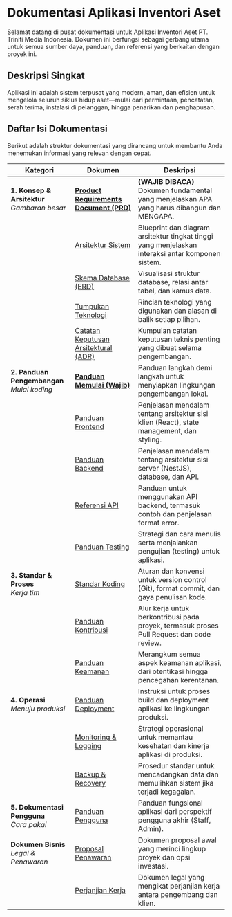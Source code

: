 # Dokumentasi Aplikasi Inventori Aset

Selamat datang di pusat dokumentasi untuk Aplikasi Inventori Aset PT. Triniti Media Indonesia. Dokumen ini berfungsi sebagai gerbang utama untuk semua sumber daya, panduan, dan referensi yang berkaitan dengan proyek ini.

## Deskripsi Singkat

Aplikasi ini adalah sistem terpusat yang modern, aman, dan efisien untuk mengelola seluruh siklus hidup aset—mulai dari permintaan, pencatatan, serah terima, instalasi di pelanggan, hingga penarikan dan penghapusan.

## Daftar Isi Dokumentasi

Berikut adalah struktur dokumentasi yang dirancang untuk membantu Anda menemukan informasi yang relevan dengan cepat.

| Kategori                                     | Dokumen                                                                              | Deskripsi                                                                                         |
| -------------------------------------------- | ------------------------------------------------------------------------------------ | ------------------------------------------------------------------------------------------------- |
| **1. Konsep & Arsitektur** <br>_Gambaran besar_  | [**Product Requirements Document (PRD)**](./Docs/01_CONCEPT_AND_ARCHITECTURE/PRODUCT_REQUIREMENTS.md) | **(WAJIB DIBACA)** Dokumen fundamental yang menjelaskan APA yang harus dibangun dan MENGAPA.      |
|                                              | [Arsitektur Sistem](./Docs/01_CONCEPT_AND_ARCHITECTURE/ARCHITECTURE.md)                 | Blueprint dan diagram arsitektur tingkat tinggi yang menjelaskan interaksi antar komponen sistem.   |
|                                              | [Skema Database (ERD)](./Docs/01_CONCEPT_AND_ARCHITECTURE/DATABASE_SCHEMA.md)               | Visualisasi struktur database, relasi antar tabel, dan kamus data.                                |
|                                              | [Tumpukan Teknologi](./Docs/01_CONCEPT_AND_ARCHITECTURE/TECHNOLOGY_STACK.md)                | Rincian teknologi yang digunakan dan alasan di balik setiap pilihan.                              |
|                                              | [Catatan Keputusan Arsitektural (ADR)](./Docs/01_CONCEPT_AND_ARCHITECTURE/ADR/)             | Kumpulan catatan keputusan teknis penting yang dibuat selama pengembangan.                        |
| **2. Panduan Pengembangan** <br>_Mulai koding_ | [**Panduan Memulai (Wajib)**](./Docs/02_DEVELOPMENT_GUIDES/GETTING_STARTED.md)              | Panduan langkah demi langkah untuk menyiapkan lingkungan pengembangan lokal.                        |
|                                              | [Panduan Frontend](./Docs/02_DEVELOPMENT_GUIDES/FRONTEND_GUIDE.md)                          | Penjelasan mendalam tentang arsitektur sisi klien (React), state management, dan styling.       |
|                                              | [Panduan Backend](./Docs/02_DEVELOPMENT_GUIDES/BACKEND_GUIDE.md)                            | Penjelasan mendalam tentang arsitektur sisi server (NestJS), database, dan API.                 |
|                                              | [Referensi API](./Docs/02_DEVELOPMENT_GUIDES/API_REFERENCE.md)                              | Panduan untuk menggunakan API backend, termasuk contoh dan penjelasan format error.               |
|                                              | [Panduan Testing](./Docs/02_DEVELOPMENT_GUIDES/TESTING_GUIDE.md)                            | Strategi dan cara menulis serta menjalankan pengujian (testing) untuk aplikasi.                 |
| **3. Standar & Proses** <br>_Kerja tim_        | [Standar Koding](./Docs/03_STANDARDS_AND_PROCEDURES/CODING_STANDARDS.md)                     | Aturan dan konvensi untuk version control (Git), format commit, dan gaya penulisan kode.          |
|                                              | [Panduan Kontribusi](./Docs/03_STANDARDS_AND_PROCEDURES/CONTRIBUTING.md)                     | Alur kerja untuk berkontribusi pada proyek, termasuk proses Pull Request dan code review.         |
|                                              | [Panduan Keamanan](./Docs/03_STANDARDS_AND_PROCEDURES/SECURITY_GUIDE.md)                     | Merangkum semua aspek keamanan aplikasi, dari otentikasi hingga pencegahan kerentanan.          |
| **4. Operasi** <br>_Menuju produksi_          | [Panduan Deployment](./Docs/04_OPERATIONS/DEPLOYMENT.md)                                  | Instruksi untuk proses build dan deployment aplikasi ke lingkungan produksi.                      |
|                                              | [Monitoring & Logging](./Docs/04_OPERATIONS/MONITORING_AND_LOGGING.md)                      | Strategi operasional untuk memantau kesehatan dan kinerja aplikasi di produksi.                   |
|                                              | [Backup & Recovery](./Docs/04_OPERATIONS/BACKUP_AND_RECOVERY.md)                            | Prosedur standar untuk mencadangkan data dan memulihkan sistem jika terjadi kegagalan.            |
| **5. Dokumentasi Pengguna** <br>_Cara pakai_ | [Panduan Pengguna](./Docs/05_USER_DOCUMENTATION/USER_GUIDE.md)                              | Panduan fungsional aplikasi dari perspektif pengguna akhir (Staff, Admin).                        |
| **Dokumen Bisnis** <br>_Legal & Penawaran_  | [Proposal Penawaran](./Docs/Business/quotation.md)                                       | Dokumen proposal awal yang merinci lingkup proyek dan opsi investasi.                             |
|                                              | [Perjanjian Kerja](./Docs/Business/perjanjian.md)                                        | Dokumen legal yang mengikat perjanjian kerja antara pengembang dan klien.                         |